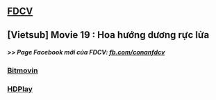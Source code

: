 ## [FDCV](https://admin1509.github.io/fdcvteam.blogspot.com/)
## [Vietsub] Movie 19 : Hoa hướng dương rực lửa

##### >> Page Facebook mới của FDCV: [fb.com/conanfdcv](https://fb.com/conanfdcv)
### [Bitmovin](https://bitmovin.com/demos/stream-test?format=hls&manifest=https://raw.githubusercontent.com/admin1509/admin1509/main/fdcv.xyz/watch-mv/138/index.m3u8)
### [HDPlay](https://hdplay.se/?HLSP2P=https://raw.githubusercontent.com/admin1509/admin1509/main/fdcv.xyz/watch-mv/138/index.m3u8)
